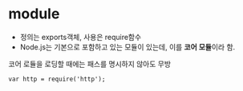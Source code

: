 # module
- 정의는 exports객체, 사용은 require함수
- Node.js는 기본으로 포함하고 있는 모듈이 있는데, 이를 **코어 모듈**이라 함.

코어 로듈을 로딩할 때에는 패스를 명시하지 않아도 무방
```node
var http = require('http');
```

